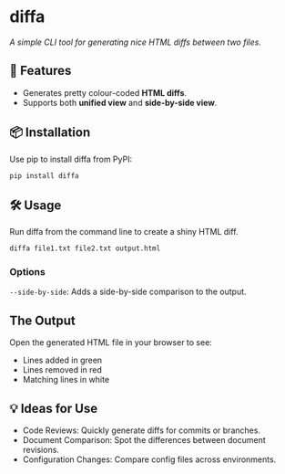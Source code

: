 # diffa   
_A simple CLI tool for generating nice HTML diffs between two files._  

## 🌟 Features  
- Generates pretty colour-coded **HTML diffs**.  
- Supports both **unified view** and **side-by-side view**.  

## 📦 Installation  
Use pip to install diffa from PyPI:  
```bash
pip install diffa
```

## 🛠️ Usage
Run diffa from the command line to create a shiny HTML diff.

```bash
diffa file1.txt file2.txt output.html
````

### Options
`--side-by-side`: Adds a side-by-side comparison to the output.

## The Output
Open the generated HTML file in your browser to see:

- Lines added in green
- Lines removed in red
- Matching lines in white

## 💡 Ideas for Use
- Code Reviews: Quickly generate diffs for commits or branches.
- Document Comparison: Spot the differences between document revisions.
- Configuration Changes: Compare config files across environments.
